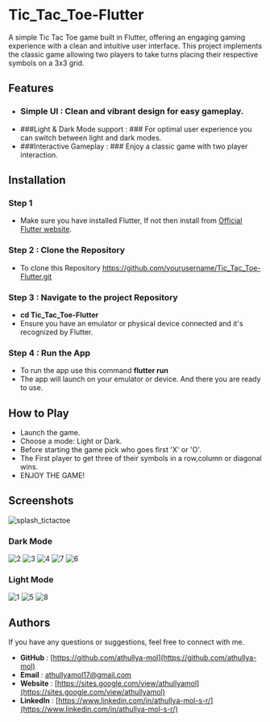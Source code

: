 # Tic_Tac_Toe-Flutter
A simple Tic Tac Toe game built in Flutter, offering an engaging gaming experience with a clean and intuitive user interface. This project implements the classic game allowing two players to take turns placing their respective symbols on a 3x3 grid.

## Features

- ### Simple UI :  Clean and vibrant design for easy gameplay.
- ###Light & Dark Mode support : ### For optimal user experience you can switch between light and dark modes.
- ###Interactive Gameplay : ### Enjoy a classic game with two player interaction.

## Installation

### Step 1
- Make sure you have installed Flutter, If not then install from [Official Flutter website](https://flutter.dev/docs/get-started/install).
### Step 2 : Clone the Repository
- To clone this Repository https://github.com/yourusername/Tic_Tac_Toe-Flutter.git
### Step 3 : Navigate to the project Repository
- **cd Tic_Tac_Toe-Flutter**
- Ensure you have an emulator or physical device connected and it's recognized by Flutter.
### Step 4 : Run the App
- To run the app use this command **flutter run**
- The app will launch on your emulator or device. And there you are ready to use.

## How to Play
- Launch the game.
-  Choose a mode: Light or Dark.
-  Before starting the game pick who goes first 'X' or 'O'.
-  The First player to get three of their symbols in a row,column or diagonal wins.
-  ENJOY THE GAME!


## Screenshots
![splash_tictactoe](https://github.com/athullya-mol/Tic_Tac_Toe-Flutter/assets/76622572/0ed055df-c379-4231-b31b-9bba8722e0aa)
### Dark Mode
![2](https://github.com/athullya-mol/Tic_Tac_Toe-Flutter/assets/76622572/6f8e25df-f850-4bad-9180-6be274598391)
![3](https://github.com/athullya-mol/Tic_Tac_Toe-Flutter/assets/76622572/ef3d46c7-c42a-416e-9fdc-52c84a07f5c8)
![4](https://github.com/athullya-mol/Tic_Tac_Toe-Flutter/assets/76622572/92ac5cb5-621a-443e-b5dc-4883fe52c8f7)
![7](https://github.com/athullya-mol/Tic_Tac_Toe-Flutter/assets/76622572/0a5fa16a-f8c8-4d74-81e6-2f42a022032a)
![6](https://github.com/athullya-mol/Tic_Tac_Toe-Flutter/assets/76622572/dff939fb-4bd0-4de0-8285-0d0f552d25d6)
### Light Mode
![1](https://github.com/athullya-mol/Tic_Tac_Toe-Flutter/assets/76622572/e800feff-44d2-4153-8810-da8c93ba5647)
![5](https://github.com/athullya-mol/Tic_Tac_Toe-Flutter/assets/76622572/c44f3f96-f8e7-49ba-9b48-096959781afa)
![8](https://github.com/athullya-mol/Tic_Tac_Toe-Flutter/assets/76622572/98c01f3e-785a-44da-b81a-aae69dee6775)




## Authors
 If you have any questions or suggestions, feel free to connect with me.
- **GitHub** : [https://github.com/athullya-mol](https://github.com/athullya-mol)
- **Email** : [athullyamol17@gmail.com](athullyamol17@gmail.com)
- **Website** : [https://sites.google.com/view/athullyamol](https://sites.google.com/view/athullyamol)
- **LinkedIn** : [https://www.linkedin.com/in/athullya-mol-s-r/](https://www.linkedin.com/in/athullya-mol-s-r/)
